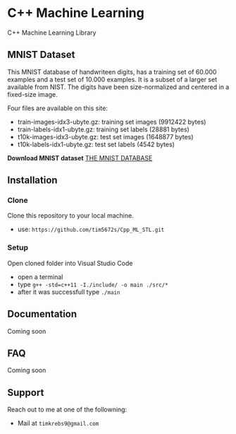 # C++ Machine Learning 
C++ Machine Learning Library 

## MNIST Dataset
This MNIST database of handwriteen digits, has a training set of 60.000 examples and a test set of 10.000 examples.
It is a subset of a larger set available from NIST. The digits have been size-normalized and 
centered in a fixed-size image.

Four files are available on this site:

- train-images-idx3-ubyte.gz:  training set images (9912422 bytes)
- train-labels-idx1-ubyte.gz:  training set labels (28881 bytes)
- t10k-images-idx3-ubyte.gz:   test set images (1648877 bytes)
- t10k-labels-idx1-ubyte.gz:   test set labels (4542 bytes)

**Download MNIST dataset** [THE MNIST DATABASE](http://yann.lecun.com/exdb/mnist/)


## Installation
### Clone
Clone this repository to your local machine. 
- use: `https://github.com/tim5672s/Cpp_ML_STL.git`

### Setup
Open cloned folder into Visual Studio Code
- open a terminal 
- type `g++ -std=c++11 -I./include/ -o main ./src/*`
- after it was successfull type `./main`

## Documentation
Coming soon 
## FAQ
Coming soon

## Support
Reach out to me at one of the followning:
- Mail at `timkrebs9@gmail.com`


